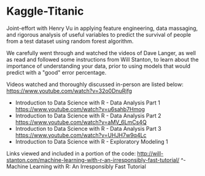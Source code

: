 # Kaggle-Titanic
Joint-effort with Henry Vu in applying feature engineering, data massaging, and rigorous analysis of useful variables to predict the survival of people from a test dataset using random forest algorithm.

We carefully went through and watched the videos of Dave Langer, as well as read and followed some instructions from Will Stanton, to learn about the importance of understanding your data, prior to using models that would predict with a "good" error percentage.

Videos watched and thoroughly discussed in-person are listed below:  
https://www.youtube.com/watch?v=32o0DnuRjfg 
- Introduction to Data Science with R - Data Analysis Part 1
https://www.youtube.com/watch?v=u6sahb7Hmog 
- Introduction to Data Science with R - Data Analysis Part 2
https://www.youtube.com/watch?v=aMV_6LmCs4Q 
- Introduction to Data Science with R - Data Analysis Part 3
https://www.youtube.com/watch?v=UHJH7w9q4Lc 
- Introduction to Data Science with R - Exploratory Modeling 1

Links viewed and included in a portion of the code:
http://will-stanton.com/machine-learning-with-r-an-irresponsibly-fast-tutorial/ 
^- Machine Learning with R: An Irresponsibly Fast Tutorial
